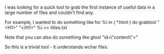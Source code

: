 I was looking for a quick tool to grab the first instance of useful data in a large number of files and couldn't find any.

For example, I wanted to do something like for %i in ( *.html ) do grabtool "\<H1\>" "\</H1\>" %i >> titles.txt

Note that you can also do something like gtool "id=\\"content\\">"

So this is a trivial tool - it understands wchar files.

